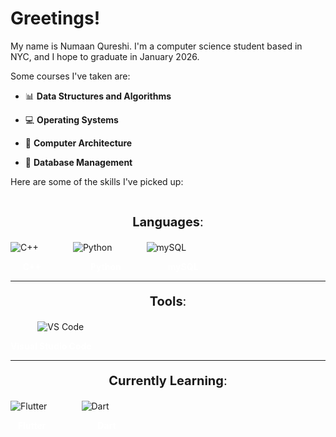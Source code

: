 # Greetings!

My name is Numaan Qureshi. I'm a computer science student based in NYC, and I hope to graduate in January 2026.

Some courses I've taken are:

- 📊 **Data Structures and Algorithms**

- 💻 **Operating Systems**

- 💾 **Computer Architecture**

- 📃 **Database Management**

Here are some of the skills I've picked up:

<p align="center", style="font-size: 20px;">
    <br>
    <b>Languages</b>:
</p>

![C++](https://gist.githubusercontent.com/NumaanQureshi/aea43670d92dd6b6573bc880e319597b/raw/2aaa9b03cef070de750ff2156e67f77098af98ff/cplusplus.svg)
&nbsp;&nbsp;&nbsp;&nbsp;&nbsp;&nbsp;&nbsp;&nbsp;&nbsp;&nbsp;&nbsp;&nbsp;
![Python](https://gist.githubusercontent.com/NumaanQureshi/bbaa28527440bbf71288f5cde6d0e058/raw/746deb75030632f94bb80f20e66f40432e928554/python.svg)
&nbsp;&nbsp;&nbsp;&nbsp;&nbsp;&nbsp;&nbsp;&nbsp;&nbsp;&nbsp;&nbsp;&nbsp;
![mySQL](https://gist.githubusercontent.com/NumaanQureshi/f6ee4bd2de91bb35428c5607c65954ec/raw/e24a210c2d1cafafecef0e03f51a2515754a7549/mySQL.svg)

<p align="left", style="color: white;">
    &nbsp;&nbsp;&nbsp;&nbsp;
    <b>C++</b>
    &nbsp;&nbsp;&nbsp;&nbsp;&nbsp;&nbsp;&nbsp;&nbsp;&nbsp;&nbsp;&nbsp;&nbsp;&nbsp;&nbsp;&nbsp;&nbsp;&nbsp;&nbsp;
    <b>Python</b>
    &nbsp;&nbsp;&nbsp;&nbsp;&nbsp;&nbsp;&nbsp;&nbsp;&nbsp;&nbsp;&nbsp;&nbsp;&nbsp;&nbsp;&nbsp;&nbsp;&nbsp;
    <b>mySQL</b>

</p>

---

<p align="center", style="font-size: 20px;">
    <b>Tools</b>:
</p>

&nbsp;&nbsp;&nbsp;&nbsp;&nbsp;&nbsp;&nbsp;&nbsp;&nbsp;&nbsp;
![VS Code](https://gist.githubusercontent.com/NumaanQureshi/bb1a409371cc1a01aec9287c514ab8c7/raw/050bebec96b707ea28cab5859c43c364131022b5/vscode.svg)

<p align="left" style="color: white;">
    <b>Visual Studio Code</b>
</p>

---

<p align="center", style="font-size: 20px;">
    <b>Currently Learning</b>:
</p>

![Flutter](https://gist.githubusercontent.com/NumaanQureshi/95cffbb41d6857e53a68cf4310effc7f/raw/2e4edea36990ed34672c0bcc119308f009bb2557/flutter.svg)
&nbsp;&nbsp;&nbsp;&nbsp;&nbsp;&nbsp;&nbsp;&nbsp;&nbsp;&nbsp;&nbsp;&nbsp;
![Dart](https://gist.githubusercontent.com/NumaanQureshi/71750b2747f73235dfac24b09dec3336/raw/7d08dfd65e11d7b5dc83d7a5a8d18b492c4d27b1/dart.svg)

<p align="left" style="color: white;">
    &nbsp;&nbsp;
    <b>Flutter</b>
    &nbsp;&nbsp;&nbsp;&nbsp;&nbsp;&nbsp;&nbsp;&nbsp;&nbsp;&nbsp;&nbsp;&nbsp;&nbsp;&nbsp;&nbsp;&nbsp;&nbsp;&nbsp;&nbsp;
    <b>Dart</b>

</p>


<!--
**NumaanQureshi/NumaanQureshi** is a ✨ _special_ ✨ repository because its `README.md` (this file) appears on your GitHub profile.

Here are some ideas to get you started:

- 🔭 I’m currently working on ...
- 🌱 I’m currently learning ...
- 👯 I’m looking to collaborate on ...
- 🤔 I’m looking for help with ...
- 💬 Ask me about ...
- 📫 How to reach me: ...
- 😄 Pronouns: ...
- ⚡ Fun fact: ...
-->

